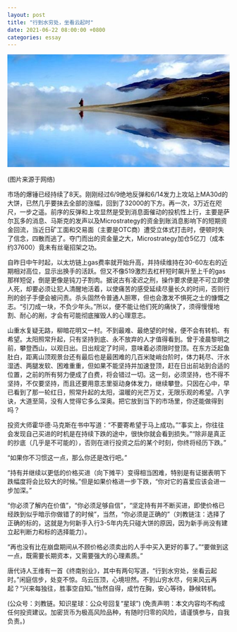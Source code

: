 ```yaml
---
layout: post
title: "行到水穷处，坐看云起时"
date: 2021-06-22 08:00:00 +0800
categories: essay
---
```


![](/images/2021/20210622.jpg)

(图片来源于网络)

市场的爆锤已经持续了8天。刚刚经过6/9绝地反弹和6/14发力上攻站上MA30d的大饼，已然几乎要抹去全部的涨幅，回到了32000的下方。再一次，3万近在咫尺，一步之遥。前序的反弹和上攻显然是受到消息面催动的投机性上行，主要是萨尔瓦多的消息、马斯克的发声以及Microstrategy的资金到账消息影响下的短期资金回流，当近日矿工面和交易面（主要是OTC商）遭受立体式打击时，便顿时失了信念，四散而逃了。夺门而出的资金量之大，Microstrategy加仓5亿刀（成本约37600）竟未有丝毫招架之功。

自昨日中午时起，以太坊链上gas费率就开始升高，并持续维持在30-60左右的近期相对高位，显示出换手的活跃。但又不像519激烈去杠杆短时飙升至上千的gas那样短促，倒是更像是钝刀子割肉。据说古有凌迟之刑，操作要求便是不可立即使人死，却要必须让犯人清醒地活着，以使痛苦的感受延续尽量长久的时间，否则行刑的刽子手便会被问责。杀头固然令普通人胆寒，但也会激发不惧死之士的慷慨之志。“引刀成一块，不负少年头。”所以，便不能让他们死的痛快了，须得慢慢地割、耐心的剐，才会有可能彻底摧毁人的心理意志。

山重水复疑无路，柳暗花明又一村。不到最难、最绝望的时候，便不会有转机、有希望。太阳照常升起，只有坚持到底、永不放弃的人才值得看到。曾于凌晨黎明之前，攀登西山，以观日出。日出规定了时间，意味着必须限时登顶。在东方泛起鱼肚白，距离山顶观景台还有最后也是最困难的几百米陡峭台阶时，体力耗尽、汗水湿透、两腿发软、困难重重，但如果不能坚持并加速登顶，赶在日出前站到合适的位置，之前的所有努力便成了白费，将会错过一切。这一刻，必须坚持，也不得不坚持，不仅要坚持，而且还要用意志里驱动身体发力，继续攀登。只因在心中，早已看到了那一轮红日，照常升起的太阳，温暖的光芒万丈，无限乐观的希望。八字诀，大道至简，没有人觉得它多么深奥。把它放到当下的市场里，你还能做得到吗？

投资大师霍华德·马克斯在书中写道：“不要寄希望于马上成功。”“事实上，你往往会发现自己买进的时机是在持续下跌的途中，很快你就会看到损失。”“除非是真正的抄底（几乎是不可能的），否则在进行投资之后的某个时刻，你终将经历下跌。”

“如果你不习惯这一点，那么你还是改行吧。”

“持有并继续以更低的价格买进（向下摊平）变得相当困难，特别是有证据表明下跌幅度将会比较大的时候。”但是如果价格进一步下跌，“你对它的喜爱应该会进一步加深。”

“你必须了解内在价值”，“你必须足够自信”，“坚定持有并不断买进，即使价格已经跌到似乎暗示你做错了的时候”，当然，“你必须是正确的”（刘教链注：选择了正确的标的，这就是为何新手入行3-5年内先只碰大饼的原因，因为新手尚没有建立起判断力和标的选择能力）。

“再也没有比在崩盘期间从不顾价格必须卖出的人手中买入更好的事了。”“要做到这一点，既需要长期资本，又需要强大的心理素质。”

唐代诗人王维有一首《终南别业》，其中有两句写道，“行到水穷处，坐看云起时。”闲庭信步，处变不惊。乌云压顶，心境坦然。不到山穷水尽，何来风云再起？“兴来每独往，胜事空自知。”怡然自得，成竹在胸，安心等待，静候转机。

(公众号：刘教链。知识星球：公众号回复“星球”)
(免责声明：本文内容均不构成任何投资建议。加密货币为极高风险品种，有随时归零的风险，请谨慎参与，自我负责。)
